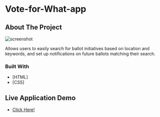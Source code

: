# Vote-for-What-app

## About The Project
![screenshot](https://www.gabe-dev.com/images/vfw.png)

Allows users to easily search for ballot initiatives based on location and keywords, and set up notifications on future ballots matching their search.




### Built With

* [HTML]
* [CSS]

## Live Application Demo

* [Click Here!](https://www.voteforwhat.org)
